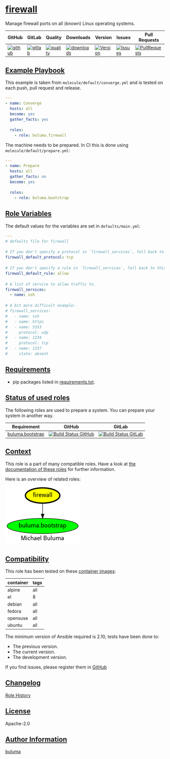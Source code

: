 # [firewall](#firewall)

Manage firewall ports on all (known) Linux operating systems.

|GitHub|GitLab|Quality|Downloads|Version|Issues|Pull Requests|
|------|------|-------|---------|-------|------|-------------|
|[![github](https://github.com/buluma/ansible-role-firewall/workflows/Ansible%20Molecule/badge.svg)](https://github.com/buluma/ansible-role-firewall/actions)|[![gitlab](https://gitlab.com/buluma/ansible-role-firewall/badges/master/pipeline.svg)](https://gitlab.com/buluma/ansible-role-firewall)|[![quality](https://img.shields.io/ansible/quality/54976)](https://galaxy.ansible.com/buluma/firewall)|[![downloads](https://img.shields.io/ansible/role/d/54976)](https://galaxy.ansible.com/buluma/firewall)|[![Version](https://img.shields.io/github/release/buluma/ansible-role-firewall.svg)](https://github.com/buluma/ansible-role-firewall/releases/)|[![Issues](https://img.shields.io/github/issues/buluma/ansible-role-firewall.svg)](https://github.com/buluma/ansible-role-firewall/issues/)|[![PullRequests](https://img.shields.io/github/issues-pr-closed-raw/buluma/ansible-role-firewall.svg)](https://github.com/buluma/ansible-role-firewall/pulls/)|

## [Example Playbook](#example-playbook)

This example is taken from `molecule/default/converge.yml` and is tested on each push, pull request and release.
```yaml
---
- name: Converge
  hosts: all
  become: yes
  gather_facts: yes

  roles:
    - role: buluma.firewall
```

The machine needs to be prepared. In CI this is done using `molecule/default/prepare.yml`:
```yaml
---
- name: Prepare
  hosts: all
  gather_facts: no
  become: yes

  roles:
    - role: buluma.bootstrap
```


## [Role Variables](#role-variables)

The default values for the variables are set in `defaults/main.yml`:
```yaml
---
# defaults file for firewall

# If you don't specify a protocol in `firewall_services`, fall back to this.
firewall_default_protocol: tcp

# If you don't specify a rule in `firewall_services`, fall back to this.
firewall_default_rule: allow

# A list of service to allow traffic to.
firewall_services:
  - name: ssh

# A bit more difficult example:
# firewall_services:
#   - name: ssh
#   - name: https
#   - name: 5353
#     protocol: udp
#   - name: 1234
#     protocol: tcp
#   - name: 1337
#     state: absent
```

## [Requirements](#requirements)

- pip packages listed in [requirements.txt](https://github.com/buluma/ansible-role-firewall/blob/main/requirements.txt).

## [Status of used roles](#status-of-requirements)

The following roles are used to prepare a system. You can prepare your system in another way.

| Requirement | GitHub | GitLab |
|-------------|--------|--------|
|[buluma.bootstrap](https://galaxy.ansible.com/buluma/bootstrap)|[![Build Status GitHub](https://github.com/buluma/ansible-role-bootstrap/workflows/Ansible%20Molecule/badge.svg)](https://github.com/buluma/ansible-role-bootstrap/actions)|[![Build Status GitLab ](https://gitlab.com/buluma/ansible-role-bootstrap/badges/master/pipeline.svg)](https://gitlab.com/buluma/ansible-role-bootstrap)|

## [Context](#context)

This role is a part of many compatible roles. Have a look at [the documentation of these roles](https://buluma.github.io/) for further information.

Here is an overview of related roles:

![dependencies](https://raw.githubusercontent.com/buluma/ansible-role-firewall/png/requirements.png "Dependencies")

## [Compatibility](#compatibility)

This role has been tested on these [container images](https://hub.docker.com/u/buluma):

|container|tags|
|---------|----|
|alpine|all|
|el|8|
|debian|all|
|fedora|all|
|opensuse|all|
|ubuntu|all|

The minimum version of Ansible required is 2.10, tests have been done to:

- The previous version.
- The current version.
- The development version.



If you find issues, please register them in [GitHub](https://github.com/buluma/ansible-role-firewall/issues)

## [Changelog](#changelog)

[Role History](https://github.com/buluma/ansible-role-firewall/blob/master/CHANGELOG.md)

## [License](#license)

Apache-2.0

## [Author Information](#author-information)

[buluma](https://buluma.github.io/)
